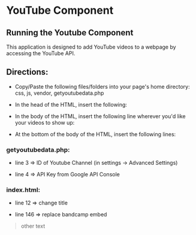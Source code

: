 # YouTube Component

## Running the Youtube Component

This application is designed to add YouTube videos to a webpage by accessing the YouTube API.

## Directions:

* Copy/Paste the following files/folders into your page's home directory: css, js, vendor, getyoutubedata.php

* In the head of the HTML, insert the following: 

>  <link href="css/video.css" rel="stylesheet">

* In the body of the HTML, insert the following line wherever you'd like your videos to show up:
>  <div id="videolist"></div>

* At the bottom of the body of the HTML, insert the following lines:
>  <script src="js/jQuery.js"></script>
>  <script src="js/ythelper.js"></script>

### getyoutubedata.php:

* line 3 => ID of Youtube Channel (in settings -> Advanced Settings)

* line 4 => API Key from Google API Console

### index.html:

* line 12 => change title

* line 146 => replace bandcamp embed

> other text




